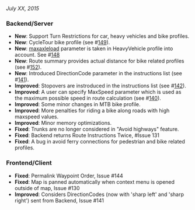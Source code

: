 *July XX, 2015*

### Backend/Server

-  **New**: Support Turn Restrictions for car, heavy vehicles and bike profiles.
-  **New**: CycleTour bike profile (see #[149](https://github.com/GIScience/openrouteservice/issues/149)).
-  **New**: [maxaxleload](http://wiki.openstreetmap.org/wiki/Key:maxaxleload) parameter is taken in HeavyVehicle profile into account. See #[148](https://github.com/GIScience/openrouteservice/issues/148)
-  **New**: Route summary provides actual distance for bike related profiles (see #[152](https://github.com/GIScience/openrouteservice/issues/152)).
-  **New**: Introduced DirectionCode parameter in the instructions list (see #[141](https://github.com/GIScience/openrouteservice/issues/141)).
-  **Improved**: Stopovers are instroduced in the instructions list (see #[142](https://github.com/GIScience/openrouteservice/issues/142)).
-  **Improved**: A user can specify MaxSpeed parameter which is used as the maximum possible speed in route calculation (see #[140](https://github.com/GIScience/openrouteservice/issues/140)).
-  **Improved**: Some minor changes in MTB bike profile.
-  **Improved**: More penalties for riding a bike along roads with high maxspeed values.
-  **Improved**: Minor memory optimizations.
-  **Fixed**: Trunks are no longer considered in "Avoid highways" feature.
-  **Fixed**: Backend returns Route Instructions Twice, #Issue 131
-  **Fixed**: A bug in avoid ferry connections for pedestrian and bike related profiles.
  
### Frontend/Client 

-  **Fixed**: Permalink Waypoint Order, Issue #144
-  **Fixed**: Map is panned automatically when context menu is opened outside of map, Issue #130
-  **Improved**: Considers DirectionCodes (now with 'sharp left' and 'sharp right') sent from Backend, Issue #141


